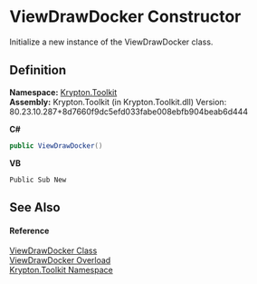 # ViewDrawDocker Constructor


Initialize a new instance of the ViewDrawDocker class.



## Definition
**Namespace:** <a href="79d2eac2-21f4-54ff-7552-b20c33c30600.md">Krypton.Toolkit</a>  
**Assembly:** Krypton.Toolkit (in Krypton.Toolkit.dll) Version: 80.23.10.287+8d7660f9dc5efd033fabe008ebfb904beab6d444

**C#**
``` C#
public ViewDrawDocker()
```
**VB**
``` VB
Public Sub New
```



## See Also


#### Reference
<a href="3666c3db-a7fd-484c-b2c9-868e206d10c9.md">ViewDrawDocker Class</a>  
<a href="d51a7a00-0971-aefd-eafb-e25d7f419f38.md">ViewDrawDocker Overload</a>  
<a href="79d2eac2-21f4-54ff-7552-b20c33c30600.md">Krypton.Toolkit Namespace</a>  
